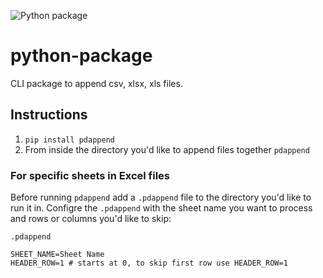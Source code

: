 ![Python package](https://github.com/NFI-Engineering/pdappend/workflows/Python%20package/badge.svg)

# python-package

CLI package to append csv, xlsx, xls files.

## Instructions

1. `pip install pdappend`
2. From inside the directory you'd like to append files together `pdappend`

### For specific sheets in Excel files

Before running `pdappend` add a `.pdappend` file to the directory you'd like to run it in. Configre the `.pdappend` with the sheet name you want to process and rows or columns you'd like to skip:

`.pdappend`
```.env
SHEET_NAME=Sheet Name
HEADER_ROW=1 # starts at 0, to skip first row use HEADER_ROW=1
```
